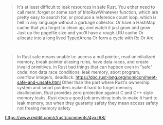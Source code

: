 > It's at least difficult to leak resources in safe Rust. You either need to call mem::forget or some sort of IntoRawWhatever function, which are pretty easy to search for, or produce a reference count loop, which is hell in any language without a garbage collector.
> Or have a HashMap cache that you forget to clean up, and watch it just grow and grow
> Just up the pagefile size and you'll have a rough LRU cache
> Or allocate into a long lived TypedArena
> Or form a cycle with Rc
> Or Arc

<br>

> In Rust safe means unable to: access a null pointer, read uninitialized memory, break pointer aliasing rules, have data races, and create invalid primitives.
In Rust bad things that can happen even in "safe" code: non data race conditions, leak memory, abort program, overflow integers, deadlock.
https://doc.rust-lang.org/nomicon/meet-safe-and-unsafe.html
Other than the part where Rust's ownership system and smart pointers make it hard to forget memory deallocation, Rust provides zero protection against C and C++ style memory leaks.
> Rust does a good job providing tools to make it hard to leak memory, but when they guaranty safety they mean access safety not freeing memory safety

https://www.reddit.com/r/rust/comments/4yxz98/
